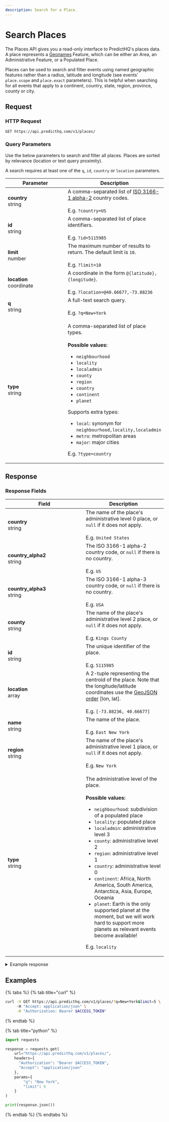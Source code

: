 ```yaml
---
description: Search for a Place.
---
```


# Search Places

The Places API gives you a read-only interface to PredictHQ's places data. A place represents a [Geonames](http://www.geonames.org/) Feature, which can be either an Area, an Administrative Feature, or a Populated Place.

Places can be used to search and filter events using named geographic features rather than a radius, latitude and longitude (see events' `place.scope` and `place.exact` parameters). This is helpful when searching for all events that apply to a continent, country, state, region, province, county or city.

## Request

### HTTP Request

```http
GET https://api.predicthq.com/v1/places/
```

### Query Parameters

Use the below parameters to search and filter all places. Places are sorted by relevance (location or text query proximity).

A search requires at least one of the `q`, `id`, `country` or `location` parameters.

<table><thead><tr><th width="212">Parameter</th><th>Description</th></tr></thead><tbody><tr><td><strong>country</strong><br>string</td><td>A comma-separated list of <a href="https://en.wikipedia.org/wiki/ISO_3166-1_alpha-2">ISO 3166-1 alpha-2</a> country codes.<br><br>E.g. <code>?country=US</code></td></tr><tr><td><strong>id</strong><br>string</td><td>A comma-separated list of place identifiers.<br><br>E.g. <code>?id=5115985</code></td></tr><tr><td><strong>limit</strong><br>number</td><td>The maximum number of results to return. The default limit is <code>10</code>.<br><br>E.g. <code>?limit=10</code></td></tr><tr><td><strong>location</strong><br>coordinate</td><td>A coordinate in the form <code>@{latitude},{longitude}</code>.<br><br>E.g. <code>?location=@40.66677,-73.88236</code></td></tr><tr><td><strong>q</strong><br>string</td><td>A full-text search query.<br><br>E.g. <code>?q=New+York</code></td></tr><tr><td><strong>type</strong><br>string</td><td><p>A comma-separated list of place types.<br><br><strong>Possible values:</strong></p><ul><li><code>neighbourhood</code></li><li><code>locality</code></li><li><code>localadmin</code></li><li><code>county</code></li><li><code>region</code></li><li><code>country</code></li><li><code>continent</code></li><li><code>planet</code></li></ul><p>Supports extra types:</p><ul><li><code>local</code>: synonym for <code>neighbourhood,locality,localadmin</code></li><li><code>metro</code>: metropolitan areas</li><li><code>major</code>: major cities</li></ul><p>E.g. <code>?type=country</code></p></td></tr></tbody></table>

## Response

### Response Fields

<table><thead><tr><th width="232">Field</th><th>Description</th></tr></thead><tbody><tr><td><strong>country</strong><br>string</td><td>The name of the place's administrative level 0 place, or <code>null</code> if it does not apply.<br><br>E.g. <code>United States</code></td></tr><tr><td><strong>country_alpha2</strong><br>string</td><td>The ISO 3166-1 alpha-2 country code, or <code>null</code> if there is no country.<br><br>E.g. <code>US</code></td></tr><tr><td><strong>country_alpha3</strong><br>string</td><td>The ISO 3166-1 alpha-3 country code, or <code>null</code> if there is no country.<br><br>E.g. <code>USA</code></td></tr><tr><td><strong>county</strong><br>string</td><td>The name of the place's administrative level 2 place, or <code>null</code> if it does not apply.<br><br>E.g. <code>Kings County</code></td></tr><tr><td><strong>id</strong><br>string</td><td>The unique identifier of the place.<br><br>E.g. <code>5115985</code></td></tr><tr><td><strong>location</strong><br>array</td><td>A 2-tuple representing the centroid of the place. Note that the longitude/latitude coordinates use the <a href="http://geojson.org/">GeoJSON order</a> [lon, lat].<br><br>E.g. <code>[-73.88236, 40.66677]</code></td></tr><tr><td><strong>name</strong><br>string</td><td>The name of the place.<br><br>E.g. <code>East New York</code></td></tr><tr><td><strong>region</strong><br>string</td><td>The name of the place's administrative level 1 place, or <code>null</code> if it does not apply.<br><br>E.g. <code>New York</code></td></tr><tr><td><strong>type</strong><br>string</td><td><p>The administrative level of the place.<br><br><strong>Possible values:</strong></p><ul><li><code>neighbourhood</code>: subdivision of a populated place</li><li><code>locality</code>: populated place</li><li><code>localadmin</code>: administrative level 3</li><li><code>county</code>: administrative level 2</li><li><code>region</code>: administrative level 1</li><li><code>country</code>: administrative level 0</li><li><code>continent</code>: Africa, North America, South America, Antarctica, Asia, Europe, Oceania</li><li><code>planet</code>: Earth is the only supported planet at the moment, but we will work hard to support more planets as relevant events become available!</li></ul><p>E.g. <code>locality</code></p></td></tr></tbody></table>

<details>

<summary>Example response</summary>

Below is an example response:

```json
{
  "count": 4,
  "next": null,
  "previous": null,
  "results": [
    {
      "id": "5128638",
      "type": "region",
      "name": "New York",
      "county": null,
      "region": "New York",
      "country": "United States",
      "country_alpha2": "US",
      "country_alpha3": "USA",
      "location": [
        -75.4999,
        43.00035
      ]
    },
    {
      "id": "5128594",
      "type": "county",
      "name": "New York County",
      "county": "New York County",
      "region": "New York",
      "country": "United States",
      "country_alpha2": "US",
      "country_alpha3": "USA",
      "location": [
        -73.96981,
        40.77427
      ]
    },
    {
      "id": "5115985",
      "type": "neighbourhood",
      "name": "East New York",
      "county": "Kings County",
      "region": "New York",
      "country": "United States",
      "country_alpha2": "US",
      "country_alpha3": "USA",
      "location": [
        -73.88236,
        40.66677
      ]
    },
    {
      "id": "5106292",
      "type": "locality",
      "name": "West New York",
      "county": "Hudson County",
      "region": "New Jersey",
      "country": "United States",
      "country_alpha2": "US",
      "country_alpha3": "USA",
      "location": [
        -74.01431,
        40.78788
      ]
    }
  ]
}
```

</details>

## Examples

{% tabs %}
{% tab title="curl" %}
```bash
curl -X GET https://api.predicthq.com/v1/places/?q=New+York&limit=5 \
     -H "Accept: application/json" \
     -H "Authorization: Bearer $ACCESS_TOKEN"
```
{% endtab %}

{% tab title="python" %}
```python
import requests

response = requests.get(
    url="https://api.predicthq.com/v1/places/",
    headers={
      "Authorization": "Bearer $ACCESS_TOKEN",
      "Accept": "application/json"
    },
    params={
        "q": "New York",
        "limit": 5
    }
)

print(response.json())
```
{% endtab %}
{% endtabs %}
